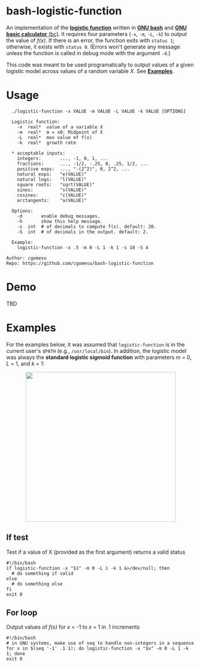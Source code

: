 # bash-logistic-function
An implementation of the [**logistic function**](#) written in [**GNU bash**](#) and [**GNU basic calculator** (bc)](#). It requires four parameters (`-x`, `-m`, `-L`, `-k`) to output the value of *f(x)*. If there is an error, the function exits with `status 1`; otherwise, it exists with `status 0`. (Errors won't generate any message unless the function is called in debug mode with the argument `-d`.)

This code was meant to be used programatically to output values of a given logistic model across values of a random variable *X*.  See [**Examples**](#examples).

# Usage
```
  ./logistic-function -x VALUE -m VALUE -L VALUE -k VALUE [OPTIONS]

  Logistic function:
    -x  real*  value of a variable X
    -m  real*  m = x0: Midpoint of X
    -L  real*  max value of f(x)
    -k  real*  growth rate

  * acceptable inputs:
    integers:       ..., -1, 0, 1, ...
    fractions:      ..., -1/2, -.25, 0, .25, 1/2, ...
    positive exps:  ..., "-(2^2)", 0, 2^2, ...
    natural exps:   "e(VALUE)"
    natural logs:   "l(VALUE)"
    square roots:   "sqrt(VALUE)"
    sines:          "s(VALUE)"
    cosines:        "c(VALUE)"
    arctangents:    "a(VALUE)"

  Options:
    -d       enable debug messages.
    -h       show this help message.
    -s  int  # of decimals to compute f(x). default: 20.
    -S  int  # of decimals in the output. default: 2.

  Example:
    logistic-function -x .5 -m 0 -L 1 -k 1 -s 10 -S 4

Author: cgomesu
Repo: https://github.com/cgomesu/bash-logistic-function
```

# Demo
TBD

# Examples
For the examples below, it was assumed that `logistic-function` is in the current user's `$PATH` (e.g., `/usr/local/bin`).  In addition, the logistic model was always the **standard logistic sigmoid function** with parameters *m* = 0, *L* = 1, and *k* = 1:
<p align="center">
	<img width="400" src="https://upload.wikimedia.org/wikipedia/commons/8/88/Logistic-curve.svg">
</p>

## If test
Test if a value of X (provided as the first argument) returns a valid status 
```
#!/bin/bash
if logistic-function -x "$1" -m 0 -L 1 -k 1 &>/dev/null; then
  # do something if valid
else
  # do something else
fi
exit 0
```

## For loop
Output values of *f(x)* for *x* = -1 to *x* = 1 in .1 increments
```
#!/bin/bash
# in GNU systems, make use of seq to handle non-integers in a sequence
for x in $(seq '-1' .1 1); do logistic-function -x "$x" -m 0 -L 1 -k 1; done
exit 0
```
